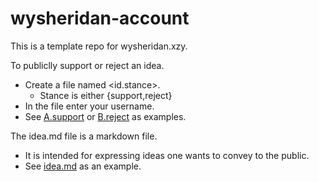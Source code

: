 # wysheridan-account
This is a template repo for wysheridan.xzy.

To publiclly support or reject an idea.
* Create a file named <id.stance>. 
  * Stance is either {support,reject}
* In the file enter your username.
* See
[A.support](https://github.com/wysheridan-xyz/wysheridan-account/blob/main/A.support)
or
[B.reject](https://github.com/wysheridan-xyz/wysheridan-account/blob/main/B.reject)
as examples. 

The idea.md file is a markdown file. 
* It is intended for expressing ideas one
wants to convey to the public.
* See
[idea.md](https://github.com/wysheridan-xyz/wysheridan-account/blob/main/idea.md)
as an example.
